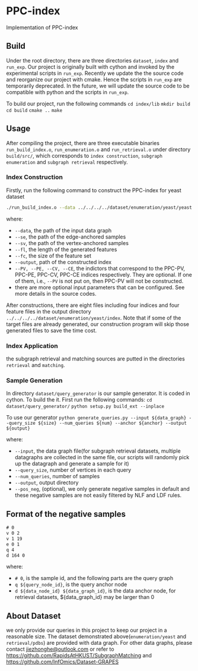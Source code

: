 # PPC-index
Implementation of PPC-index

## Build
Under the root directory, there are three directories `dataset`, `index` and `run_exp`. Our project is originally built with cython and invoked by the experimental scripts in `run_exp`. Recently we update the the source code and reorganize our project with cmake. Hence the scripts in `run_exp` are temporarily deprecated. In the future, we will update the source code to be compatible with python and the scripts in `run_exp`.

To build our project, run the following commands
`cd index/lib`
`mkdir build`
`cd build`
`cmake ..`
`make`

## Usage
After compiling the project, there are three executable binaries `run_build_index.o`, `run_enumeration.o` and `run_retrieval.o` under directory `build/src/`, which corresponds to `index construction`, `subgraph enumeration` and `subgraph retrieval` respectively.

### Index Construction
Firstly, run the following command to construct the PPC-index for yeast dataset

```bash
./run_build_index.o --data ../../../../dataset/enumeration/yeast/yeast.gr --se ../../../../dataset/enumeration/yeast/feature_finding/edge/ --sv ../../../../dataset/enumeration/yeast/feature_finding/vertex/ --fl 4 --fc 128 --output ../../../../dataset/enumeration/yeast/index --PV --PE --CV --CE
```

where:
- `--data`, the path of the input data graph
- `--se`, the path of the edge-anchored samples
- `--sv`, the path of the vertex-anchored samples
- `--fl`, the length of the generated features
- `--fc`, the size of the feature set
- `--output`, path of the constructed index
- `--PV, --PE, --CV, --CE`, the indictors that correspond to the PPC-PV, PPC-PE, PPC-CV, PPC-CE indices respectively. They are optional. If one of them, i.e., `--PV` is not put on, then PPC-PV will not be constructed.
- there are more optional input parameters that can be configured. See more details in the source codes.

After constructions, there are eight files including four indices and four feature files in the output directory `../../../../dataset/enumeration/yeast/index`. Note that if some of the target files are already generated, our construction program will skip those generated files to save the time cost.

### Index Application
the subgraph retrieval and matching sources are putted in the directories `retrieval` and `matching`.

### Sample Generation
In directory `dataset/query_generator` is our sample generator. It is coded in cython. To build the it. First run the following commands:
`cd dataset/query_generator/`
`python setup.py build_ext --inplace`

To use our generator
`python generate_queries.py --input ${data_graph} --query_size ${size} --num_queries ${num} --anchor ${anchor} --output ${output}`

where:
- `--input`, the data graph file(for subgraph retrieval datasets, multiple datagraphs are collected in the same file, our scripts will randomly pick up the datagraph and generate a sample for it)
- `--query_size`, number of vertices in each query
- `--num_queries`, number of samples
- `--output`, output directory
- `--pos_neg`, (optional), we only generate negative samples in default and these negative samples are not easily filtered by NLF and LDF rules.

## Format of the negative samples
```txt
# 0
v 0 2
v 1 19
e 0 1
q 4
d 164 0
```
where:
- `# 0`, is the sample id, and the following parts are the query graph
- `q ${query_node_id}`, is the query anchor node
- `d ${data_node_id} ${data_graph_id}`, is the data anchor node, for retrieval datasets, ${data_graph_id} may be larger than 0

## About Dataset
we only provide our queries in this project to keep our project in a reasonable size. The dataset demonstrated above(`enumeration/yeast` and `retrieval/pdbs`) are provided with data graph. For other data graphs, please contact jiezhonghe@outlook.com or refer to https://github.com/RapidsAtHKUST/SubgraphMatching and https://github.com/InfOmics/Dataset-GRAPES


